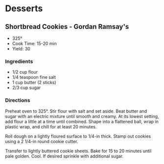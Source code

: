 # Desserts

## Shortbread Cookies - Gordan Ramsay's

* 325°
* Cook Time: 15-20 min
* Yield: 30

### Ingredients

* 1/2 cup  flour
* 1/4 teaspoon fine salt
* 1 cup  butter (2 sticks)
* 2/3 cup  sugar

### Directions

Preheat oven to 325°.  Stir flour with salt and set aside.  Beat butter and sugar with an electric mixture until smooth and creamy.   At its lowest setting, add flour a little at a time until combined.  Shape into a flattened ball, wrap in plastic wrap, and chill for at least 20 minutes.

Roll dough on a lightly floured surface to 1/4-in thick.  Stamp out cookies using  a 2 1/4-in round cookie cutter.

Transfer to lightly buttered cookie sheets.  Bake for 15 to 20 minutes until pale golden.  Cool.  If desired sprinkle with additional sugar.
